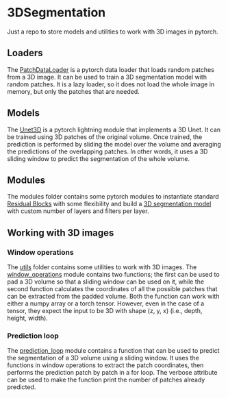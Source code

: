 # 3DSegmentation
Just a repo to store models and utilities to work with 3D images in pytorch.

## Loaders

The [PatchDataLoader](./loaders/lazy_loaders.py) is a pytorch data loader that loads random patches from a 3D image. It can be used to train a 3D segmentation model with random patches. It is a lazy loader, so it does not load the whole image in memory, but only the patches that are needed.

## Models

The [Unet3D](./models/lightning_models.py) is a pytorch lightning module that implements a 3D Unet. It can be trained using 3D patches of the original volume. Once trained, the prediction is performed by sliding the model over the volume and averaging the predictions of the overlapping patches. In other words, it uses a 3D sliding window to predict the segmentation of the whole volume.

## Modules

The modules folder contains some pytorch modules to instantiate standard [Residual Blocks](./modules/blocks.py) with some flexibility and build a [3D segmentation model](./modules/segmentation_model.py) with custom number of layers and filters per layer.

## Working with 3D images

### Window operations
The [utils](./utils) folder contains some utilities to work with 3D images. The [window_operations](./utils/window_operations.py) module contains two functions; the first can be used to pad a 3D volume so that a sliding window can be used on it, while the second function calculates the coordinates of all the possible patches that can be extracted from the padded volume. Both the function can work with either a numpy array or a torch tensor. However, even in the case of a tensor, they expect the input to be 3D with shape (z, y, x) (i.e., depth, height, width).

### Prediction loop

The [prediction_loop](./utils/prediction_loops.py) module contains a function that can be used to predict the segmentation of a 3D volume using a sliding window. It uses the functions in window operations to extract the patch coordinates, then performs the prediction patch by patch in a for loop. The verbose attribute can be used to make the function print the number of patches already predicted.



